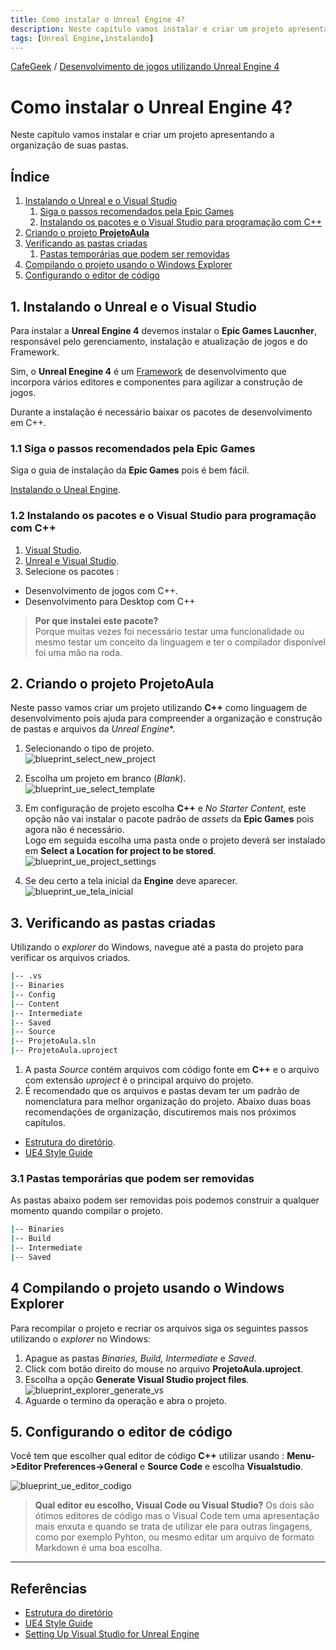 ```yaml
---
title: Como instalar o Unreal Engine 4?
description: Neste capítulo vamos instalar e criar um projeto apresentando a organização de suas pastas.
tags: [Unreal Engine,instalando]
---
```


[CafeGeek](http://CafeGeek.eti.br)  / [Desenvolvimento de jogos utilizando Unreal Engine 4](http://cafeGeek.eti.br/ue4_blueprint/index.html)
# Como instalar o Unreal Engine 4?
Neste capítulo vamos instalar e criar um projeto apresentando a organização de suas pastas.

## Índice
1. [Instalando o Unreal e o Visual Studio](#1)
    1. [Siga o passos recomendados pela Epic Games](#11)
    1. [Instalando os pacotes e o Visual Studio para programação com C++](#12)    
1. [Criando o projeto **ProjetoAula**](#2)
1. [Verificando as pastas criadas](#3)
    1. [Pastas temporárias que podem ser removidas](#31)
1. [Compilando o projeto usando o Windows Explorer](#4)    
1. [Configurando o editor de código](#5)

<a name="1"></a>
## 1. Instalando o Unreal e o Visual Studio
Para instalar a **Unreal Engine 4** devemos instalar o **Epic Games Laucnher**, responsável pelo gerenciamento, instalação e atualização de jogos e do Framework.

Sim, o **Unreal Enegine 4** é um [Framework](https://pt.wikipedia.org/wiki/Framework) de desenvolvimento que incorpora vários editores e componentes para agilizar a construção de jogos.

Durante a instalação é necessário baixar os pacotes de desenvolvimento em C++.

<a name="11"></a>
### 1.1 Siga o passos recomendados pela Epic Games
Siga o guia de instalação da **Epic Games** pois é bem fácil.   

[Instalando o Uneal Engine](https://docs.unrealengine.com/en-US/GettingStarted/Installation/index.html).

<a name="12"></a>
### 1.2 Instalando os pacotes e o Visual Studio para programação com C++
1. [Visual Studio](https://visualstudio.microsoft.com/pt-br/?rr=https%3A%2F%2Fwww.google.com%2F).
1. [Unreal e Visual Studio](https://docs.unrealengine.com/en-US/Programming/Development/VisualStudioSetup/index.html).
1. Selecione os pacotes :
  - Desenvolvimento de jogos com C++.
  - Desenvolvimento para Desktop com C++   
  > **Por que instalei este pacote?**    
  Porque muitas vezes foi necessário testar uma funcionalidade ou mesmo testar um conceito da linguagem e ter o compilador disponível foi uma mão na roda.

<a name="2"></a>
## 2. Criando o projeto ProjetoAula
Neste passo vamos criar um projeto utilizando **C++** como linguagem de desenvolvimento pois ajuda para compreender a organização e construção de pastas e arquivos da *Unreal Engine**.  

1. Selecionando o tipo de projeto.    
![blueprint_select_new_project](imagens/projeto/blueprint_ue_select_new_project.jpg)

1. Escolha um projeto em branco (*Blank*).  
 ![blueprint_ue_select_template](imagens/projeto/blueprint_ue_select_template.jpg)

1. Em configuração de projeto escolha **C++** e *No Starter Content*, este opção não vai instalar o pacote padrão de *assets* da **Epic Games** pois agora não é necessário.    
Logo em seguida escolha uma pasta onde o projeto deverá ser instalado em **Select a Location for project to be stored**.       
![blueprint_ue_project_settings](imagens/projeto/blueprint_ue_project_settings.jpg)

1. Se deu certo a tela inicial da **Engine** deve aparecer.  
![blueprint_ue_tela_inicial](imagens/projeto/blueprint_ue_tela_inicial.jpg)

<a name="3"></a>
## 3. Verificando as pastas criadas
Utilizando o *explorer* do Windows, navegue até a pasta do projeto para verificar os arquivos criados.

```bash
|-- .vs
|-- Binaries
|-- Config
|-- Content
|-- Intermediate
|-- Saved
|-- Source
|-- ProjetoAula.sln
|-- ProjetoAula.uproject
```
1. A pasta *Source* contém arquivos com código
fonte em **C++** e o arquivo com extensão *uproject* é o principal arquivo do projeto.    
1. É recomendado que os arquivos e pastas devam ter um padrão de nomenclatura para melhor organização do projeto.
  Abaixo duas boas recomendações de organização, discutiremos mais nos próximos capítulos.    
  - [Estrutura do diretório](https://docs.unrealengine.com/en-US/Engine/Basics/DirectoryStructure/index.html).
  - [UE4 Style Guide](https://github.com/Allar/ue4-style-guide/blob/master/README.md#unreal-engine-4-linter-plugin)

<a name="31"></a>
### 3.1 Pastas temporárias que podem ser removidas
As pastas abaixo podem ser removidas pois podemos construir a qualquer momento quando compilar o projeto.
```bash
|-- Binaries
|-- Build
|-- Intermediate
|-- Saved
```
<a name="4"></a>
## 4 Compilando o projeto usando o Windows Explorer
Para recompilar o projeto e recriar os arquivos siga os seguintes passos utilizando o *explorer* no Windows:
1. Apague as pastas *Binaries, Build, Intermediate* e *Saved*.
1. Click com botão direito do mouse no arquivo **ProjetoAula.uproject**.
1. Escolha a opção **Generate Visual Studio project files**.  
![blueprint_explorer_generate_vs](imagens/projeto/blueprint_explorer_generate_vs.jpg)
1. Aguarde o termino da operação e abra o projeto.

<a name="5"></a>
## 5. Configurando o editor de código
Você tem que escolher qual editor de código **C++** utilizar usando :
**Menu->Editor Preferences->General** e **Source Code** e escolha **Visualstudio**.

![blueprint_ue_editor_codigo](imagens/projeto/blueprint_ue_editor_codigo.jpg)

>**Qual editor eu escolho, Visual Code ou Visual Studio?**
Os dois são ótimos editores de código mas o Visual Code tem uma apresentação mais enxuta e quando se trata de utilizar ele para outras lingagens, como por exemplo Pyhton, ou mesmo editar um arquivo de formato Markdown é uma boa escolha.

***
## Referências

- [Estrutura do diretório](https://docs.unrealengine.com/en-US/Engine/Basics/DirectoryStructure/index.html)  
- [UE4 Style Guide](https://github.com/Allar/ue4-style-guide/blob/master/README.md#unreal-engine-4-linter-plugin)
- [Setting Up Visual Studio for Unreal Engine](https://docs.unrealengine.com/en-US/Programming/Development/VisualStudioSetup/index.html)
